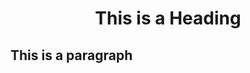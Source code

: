 <!DOCTYPE html>
<html>
<head>
<style>
h1 {
  text-align: center;
}

h2 {
  text-align: left;
}

</style>
</head>
<body>

<h1>This is a Heading</h1>
<h2>This is a paragraph</h2>

</body>
</html>
